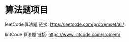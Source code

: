 # 算法题项目
leetCode 算法题
链接: https://leetcode.com/problemset/all/

lintCode 算法题
链接: https://www.lintcode.com/problem/